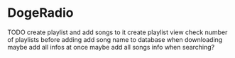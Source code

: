 # DogeRadio

TODO
create playlist and add songs to it
create playlist view
check number of playlists before adding
add song name to database when downloading
maybe add all infos at once
maybe add all songs info when searching?
